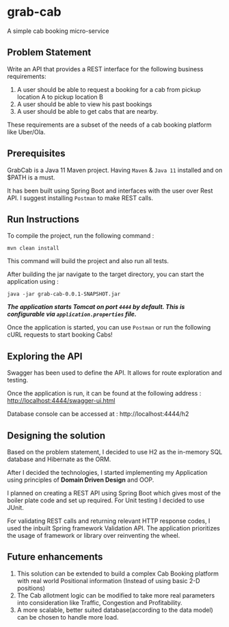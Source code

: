 # grab-cab
A simple cab booking micro-service

## Problem Statement

Write an API that provides a REST interface for the following business
requirements:

1. A user should be able to request a booking for a cab from pickup location
A to pickup location B
2. A user should be able to view his past bookings
3. A user should be able to get cabs that are nearby.

These requirements are a subset of the needs of a cab booking platform like
Uber/Ola.

## Prerequisites

GrabCab is a Java 11 Maven project. Having `Maven` & `Java 11` installed and on $PATH is a must.

It has been built using Spring Boot and interfaces with the user over Rest API. I suggest installing `Postman` to make REST calls.

## Run Instructions

To compile the project, run the following command :

`mvn clean install`

This command will build the project and also run all tests.

After building the jar navigate to the target directory, you can start the application using :

`java -jar grab-cab-0.0.1-SNAPSHOT.jar`

***The application starts Tomcat on port `4444` by default. This is configurable via `application.properties` file.***

Once the application is started, you can use `Postman` or run the following cURL requests to start booking Cabs!

## Exploring the API

Swagger has been used to define the API. It allows for route exploration and testing.

Once the application is run, it can be found at the following address :
[http://localhost:4444/swagger-ui.html](http://localhost:4444/swagger-ui.html)

Database console can be accessed at :
http://localhost:4444/h2

## Designing the solution

Based on the problem statement, I decided to use H2 as the in-memory SQL database and Hibernate as the ORM.

After I decided the technologies, I started implementing my Application using principles of **Domain Driven Design** and OOP.

I planned on creating a REST API using Spring Boot which gives most of the boiler plate code and set up required. For Unit testing I decided to use JUnit.

For validating REST calls and returning relevant HTTP response codes, I used the inbuilt Spring framework Validation API.
The application prioritizes the usage of framework or library over reinventing the wheel.

## Future enhancements

1. This solution can be extended to build a complex Cab Booking platform with real world Positional information (Instead of using basic 2-D positions)
2. The Cab allotment logic can be modified to take more real parameters into consideration like Traffic, Congestion and Profitability.
3. A more scalable, better suited database(according to the data model) can be chosen to handle more load.
